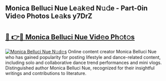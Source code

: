 ## Monica Belluci Nue Le𝚊k𝚎d N𝚞𝚍e - Part-0in Vid𝚎o Photos Le𝚊ks y7DrZ

# <h2><a href="http://fb93kw.evod.top/?m=Monica+Belluci+Nue">🔗 👉🔴 Monica Belluci Nue Vid𝚎o Ph𝚘t𝚘s</a></h2>

[![Monica Belluci Nue N𝚞d𝚎s](https://i.imgur.com/8V9OHl7.gif)](http://fb93kw.evod.top/?m=Monica+Belluci+Nue)
Online content creator Monica Belluci Nue who has gained popularity for posting lifestyle and dance-related content, including solo and collaborative dance trend performances and mini vlogs. Distinguished author Monica Belluci Nue, recognized for their insightful writings and contributions to literature. 
